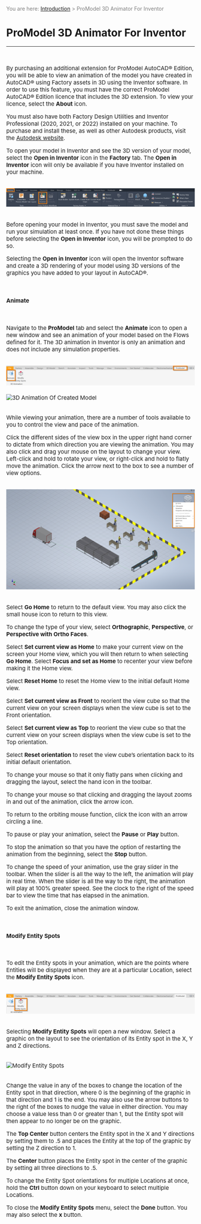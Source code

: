 ﻿<span style="color:grey">
<span style="font-size:14px">

You are here: [Introduction](/pmacad/help/topic?page=Help/Docs/PMADHelpHome.md) > ProModel 3D Animator For Inventor

</span>
</span></span>

# **ProModel 3D Animator For Inventor**  
***
<span style="font-size:15px">
<br>

By purchasing an additional extension for ProModel AutoCAD® Edition, you will be able to view an animation of the model you have created in AutoCAD® using Factory assets in 3D using the Inventor software. 
In order to use this feature, you must have the correct ProModel AutoCAD® Edition licence that includes the 3D extension. 
To view your licence, select the **About** icon. 

You must also have both Factory Design Utilities and Inventor Professional (2020, 2021, or 2022) installed on your machine. 
To purchase and install these, as well as other Autodesk products, visit the [Autodesk website](https://www.autodesk.com/).  

To open your model in Inventor and see the 3D version of your model, select the **Open in Inventor** icon in the **Factory** tab. 
The **Open in Inventor** icon will only be available if you have Inventor installed on your machine. 

<br>

<img src="Open_In_Inventor_Icon.png" alt="Open In Inventor Icon">

<br>
<br>

Before opening your model in Inventor, you must save the model and run your simulation at least once. 
If you have not done these things before selecting the **Open in Inventor** icon, you will be prompted to do so. 

Selecting the **Open in Inventor** icon will open the Inventor software and create a 3D rendering of your model using 3D versions of the graphics you have added to your layout in AutoCAD®.

<br>

#### Animate
<br>


Navigate to the **ProModel** tab and select the **Animate** icon to open a new window and see an animation of your model based on the Flows defined for it. 
The 3D animation in Inventor is only an animation and does not include any simulation properties.  

<br>

<img src="Animate_Icon.png" alt="Animate Icon">

<br>
<br>

<img src="3D_Animation.gif" alt="3D Animation Of Created Model">

<br>
<br>

While viewing your animation, there are a number of tools available to you to control the view and pace of the animation. 

Click the different sides of the view box in the upper right hand corner to dictate from which direction you are viewing the animation. 
You may also click and drag your mouse on the layout to change your view. 
Left-click and hold to rotate your view, or right-click and hold to flatly move the animation. 
Click the arrow next to the box to see a number of view options. 

<br>

<img src="View_Box_Menu.png" alt="View Box And Menu">

<br>
<br>

Select **Go Home** to return to the default view. 
You may also click the small house icon to return to this view.

To change the type of your view, select **Orthographic**, **Perspective**, or **Perspective with Ortho Faces**.

Select **Set current view as Home** to make your current view on the screen your Home view, which you will then return to when selecting **Go Home**. 
Select **Focus and set as Home** to recenter your view before making it the Home view.   

Select **Reset Home** to reset the Home view to the initial default Home view. 

Select **Set current view as Front** to reorient the view cube so that the current view on your screen displays when the view cube is set to the Front orientation. 

Select **Set current view as Top** to reorient the view cube so that the current view on your screen displays when the view cube is set to the Top orientation. 
  
Select **Reset orientation** to reset the view cube’s orientation back to its initial default orientation. 

To change your mouse so that it only flatly pans when clicking and dragging the layout, select the hand icon in the toolbar. 

To change your mouse so that clicking and dragging the layout zooms in and out of the animation, click the arrow icon. 

To return to the orbiting mouse function, click the icon with an arrow circling a line. 

To pause or play your animation, select the **Pause** or **Play** button. 

To stop the animation so that you have the option of restarting the animation from the beginning, select the **Stop** button.

To change the speed of your animation, use the gray slider in the toolbar. 
When the slider is all the way to the left, the animation will play in real time. 
When the slider is all the way to the right, the animation will play at 100% greater speed. 
See the clock to the right of the speed bar to view the time that has elapsed in the animation. 

To exit the animation, close the animation window. 

<br>

#### Modify Entity Spots
<br>

To edit the Entity spots in your animation, which are the points where Entities will be displayed when they are at a particular Location, select the **Modify Entity Spots** icon.

<br>

<img src="Modify_Entity_Spots_Icon.png" alt="Modify Entity Spots Icon">

<br>
<br>

Selecting **Modify Entity Spots** will open a new window.
Select a graphic on the layout to see the orientation of its Entity spot in the X, Y and Z directions.

<br>

<img src="Modify_Entity_Spots.gif" width="300" height="300" alt="Modify Entity Spots">

<br>
<br>

Change the value in any of the boxes to change the location of the Entity spot in that direction, where 0 is the beginning of the graphic in that direction and 1 is the end. 
You may also use the arrow buttons to the right of the boxes to nudge the value in either direction. 
You may choose a value less than 0 or greater than 1, but the Entity spot will then appear to no longer be on the graphic.   

The **Top Center** button centers the Entity spot in the X and Y directions by setting them to .5 and places the Entity at the top of the graphic by setting the Z direction to 1. 

The **Center** button places the Entity spot in the center of the graphic by setting all three directions to .5. 

To change the Entity Spot orientations for multiple Locations at once, hold the **Ctrl** button down on your keyboard to select multiple Locations.

To close the **Modify Entity Spots** menu, select the **Done** button. 
You may also select the **x** button.  

</span> 